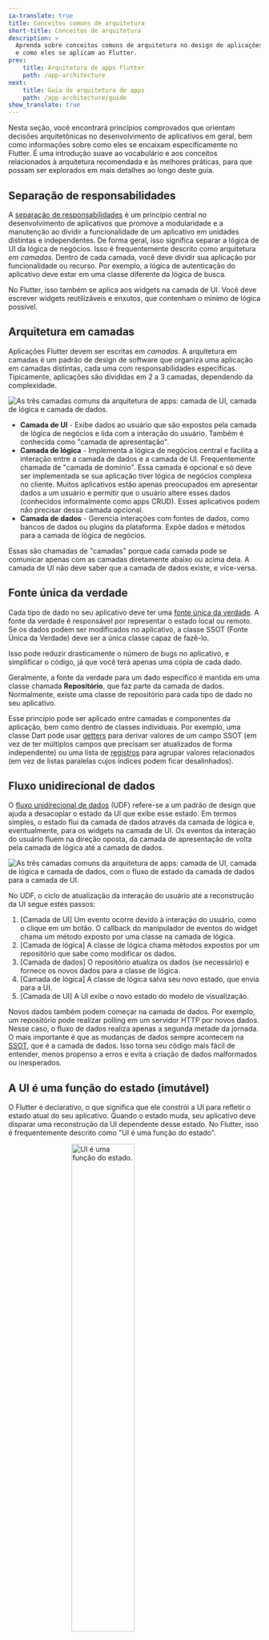 ```yaml
---
ia-translate: true
title: Conceitos comuns de arquitetura
short-title: Conceitos de arquitetura
description: >
  Aprenda sobre conceitos comuns de arquitetura no design de aplicações
  e como eles se aplicam ao Flutter.
prev:
    title: Arquitetura de apps Flutter
    path: /app-architecture
next:
    title: Guia de arquitetura de apps
    path: /app-architecture/guide
show_translate: true
---
```

Nesta seção, você encontrará princípios comprovados que orientam
decisões arquitetônicas no desenvolvimento de aplicativos em geral,
bem como informações sobre como eles se encaixam especificamente no Flutter.
É uma introdução suave ao vocabulário e aos conceitos relacionados
à arquitetura recomendada e às melhores práticas,
para que possam ser explorados em mais detalhes ao longo deste guia.

## Separação de responsabilidades

A [separação de responsabilidades][] é um princípio central no desenvolvimento de aplicativos
que promove a modularidade e a manutenção ao dividir a funcionalidade de um aplicativo
em unidades distintas e independentes. De forma geral, isso significa separar a lógica de UI
da lógica de negócios.
Isso é frequentemente descrito como arquitetura *em camadas*.
Dentro de cada camada, você deve dividir sua aplicação por funcionalidade ou recurso.
Por exemplo, a lógica de autenticação do aplicativo deve estar em uma classe diferente
da lógica de busca.

No Flutter, isso também se aplica aos widgets na camada de UI. Você deve escrever widgets
reutilizáveis e enxutos, que contenham o mínimo de lógica possível.

## Arquitetura em camadas

Aplicações Flutter devem ser escritas em *camadas*. A arquitetura em camadas é um padrão
de design de software que organiza uma aplicação em camadas distintas, cada uma com
responsabilidades específicas. Tipicamente, aplicações são divididas em 2 a 3 camadas,
dependendo da complexidade.

<img src='/assets/images/docs/app-architecture/common-architecture-concepts/horizontal-layers-with-icons.png' alt="As três camadas comuns da arquitetura de apps: camada de UI, camada de lógica e camada de dados.">

* **Camada de UI** - Exibe dados ao usuário que são expostos pela camada de lógica
  de negócios e lida com a interação do usuário. Também é conhecida como
  "camada de apresentação".
* **Camada de lógica** - Implementa a lógica de negócios central e facilita
  a interação entre a camada de dados e a camada de UI. Frequentemente chamada
  de "camada de domínio".
  Essa camada é opcional e só deve ser implementada se sua aplicação tiver lógica
  de negócios complexa no cliente. Muitos aplicativos estão apenas preocupados em
  apresentar dados a um usuário e permitir que o usuário altere esses dados
  (conhecidos informalmente como apps CRUD). Esses aplicativos podem não precisar dessa camada opcional.
* **Camada de dados** - Gerencia interações com fontes de dados, como bancos de dados ou
  plugins da plataforma. Expõe dados e métodos para a camada de lógica de negócios.

Essas são chamadas de "camadas" porque cada camada pode se comunicar apenas com
as camadas diretamente abaixo ou acima dela. A camada de UI não deve saber que a
camada de dados existe, e vice-versa.

## Fonte única da verdade

Cada tipo de dado no seu aplicativo deve ter uma [fonte única da verdade][].
A fonte da verdade é responsável por representar o estado local ou remoto.
Se os dados podem ser modificados no aplicativo, a classe SSOT (Fonte Única da Verdade)
deve ser a única classe capaz de fazê-lo.

Isso pode reduzir drasticamente o número de bugs no aplicativo,
e simplificar o código, já que você terá apenas uma cópia de cada dado.

Geralmente, a fonte da verdade para um dado específico é mantida em uma classe chamada
**Repositório**, que faz parte da camada de dados. Normalmente, existe uma classe
de repositório para cada tipo de dado no seu aplicativo.

Esse princípio pode ser aplicado entre camadas e componentes da aplicação,
bem como dentro de classes individuais. Por exemplo,
uma classe Dart pode usar [getters][] para derivar valores de um campo SSOT
(em vez de ter múltiplos campos que precisam ser atualizados de forma independente)
ou uma lista de [registros][] para agrupar valores relacionados
(em vez de listas paralelas cujos índices podem ficar desalinhados).

## Fluxo unidirecional de dados

O [fluxo unidirecional de dados][] (UDF) refere-se a um padrão de design que ajuda
a desacoplar o estado da UI que exibe esse estado. Em termos simples,
o estado flui da camada de dados através da camada de lógica e,
eventualmente, para os widgets na camada de UI.
Os eventos da interação do usuário fluem na direção oposta,
da camada de apresentação de volta pela camada de lógica até a camada de dados.

<img src='/assets/images/docs/app-architecture/common-architecture-concepts/horizontal-layers-with-UDF.png' alt="As três camadas comuns da arquitetura de apps: camada de UI, camada de lógica e camada de dados, com o fluxo de estado da camada de dados para a camada de UI.">

No UDF, o ciclo de atualização da interação do usuário até a reconstrução da UI segue
estes passos:

1. [Camada de UI] Um evento ocorre devido à interação do usuário, como o clique em um botão.
   O callback do manipulador de eventos do widget chama um método exposto por uma classe
   na camada de lógica.
2. [Camada de lógica] A classe de lógica chama métodos expostos por um repositório
   que sabe como modificar os dados.
3. [Camada de dados] O repositório atualiza os dados (se necessário) e fornece os novos dados
   para a classe de lógica.
4. [Camada de lógica] A classe de lógica salva seu novo estado, que envia para a UI.
5. [Camada de UI] A UI exibe o novo estado do modelo de visualização.

Novos dados também podem começar na camada de dados.
Por exemplo, um repositório pode realizar polling em um servidor HTTP por novos dados.
Nesse caso, o fluxo de dados realiza apenas a segunda metade da jornada.
O mais importante é que as mudanças de dados sempre acontecem
na [SSOT][], que é a camada de dados.
Isso torna seu código mais fácil de entender, menos propenso a erros e
evita a criação de dados malformados ou inesperados.

## A UI é uma função do estado (imutável)

O Flutter é declarativo,
o que significa que ele constrói a UI para refletir o estado atual
do seu aplicativo. Quando o estado muda,
seu aplicativo deve disparar uma reconstrução da UI
dependente desse estado. No Flutter, isso é frequentemente descrito como
"UI é uma função do estado".

<img src='/assets/images/docs/app-architecture/common-architecture-concepts/ui-f-state.png' style="width:50%; margin:auto; display:block" alt="UI é uma função do estado.">

É crucial que os dados sejam os motores da sua UI, e não o contrário.
Os dados devem ser imutáveis e persistentes,
e as visualizações devem conter o mínimo possível de lógica.
Isso minimiza a possibilidade de perda de dados quando um aplicativo é fechado
e torna o aplicativo mais testável e resiliente a bugs.

## Extensibilidade

Cada componente da arquitetura deve ter uma lista bem definida de entradas e saídas.
Por exemplo, um modelo de visualização na camada de lógica deve apenas
receber fontes de dados como entradas, tais como repositórios,
e deve apenas expor comandos e dados formatados para visualizações como saídas.

O uso de interfaces bem definidas dessa maneira permite trocar
implementações concretas das suas classes sem a necessidade de
alterar nenhum código que consuma essas interfaces.

## Testabilidade

Os princípios que tornam o software extensível também o tornam mais fácil de testar.
Por exemplo, é possível testar a lógica autônoma de um modelo de visualização
simulando um repositório.
Os testes do modelo de visualização não precisam simular outras partes do aplicativo,
e você pode testar a lógica da UI separadamente dos widgets do Flutter em si.

Isso também torna seu aplicativo mais flexível.
Será simples e de baixo risco adicionar nova lógica e novos elementos de UI.
Por exemplo, adicionar um novo modelo de visualização não pode quebrar nenhuma lógica
das camadas de dados ou lógica de negócios.

A próxima seção explica a ideia de entradas e saídas para qualquer componente
na arquitetura do seu aplicativo.

[Separação de responsabilidades]: https://en.wikipedia.org/wiki/Separation_of_concerns
[Fonte única da verdade]: https://en.wikipedia.org/wiki/Single_source_of_truth
[SSOT]: https://en.wikipedia.org/wiki/Single_source_of_truth
[getters]: {{site.dart-site}}/effective-dart/design#do-use-getters-for-operations-that-conceptually-access-properties
[registros]: {{site.dart-site}}/language/records
[Fluxo unidirecional de dados]: https://en.wikipedia.org/wiki/Unidirectional_Data_Flow_(computer_science)

## Feedback

Como esta seção do site está em evolução,
[suas sugestões são bem-vindas][]!

[suas sugestões são bem-vindas]: https://google.qualtrics.com/jfe/form/SV_4T0XuR9Ts29acw6?page="concepts"
